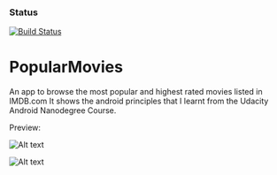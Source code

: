 ### Status
[![Build Status](https://travis-ci.com/RowlandOti/MovieSquire.svg?branch=master)](https://travis-ci.org/RowlandOti/MovieSquire)

# PopularMovies
An app to browse the most popular and highest rated movies listed in IMDB.com
It shows the android principles that I learnt from the Udacity Android Nanodegree Course.

Preview: 

![Alt text](https://github.com/RowlandOti/PopularMovies/blob/master/art/framed/marketing/Hero-Image_Nexus.jpg?raw=true "Popular Movies Preview")


![Alt text](https://github.com/RowlandOti/PopularMovies/blob/master/art/gif/marketing/hashtrace.gif?raw=true "Popular Movies Preview")

